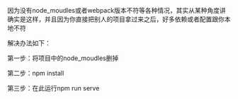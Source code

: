 因为没有node_moudles或者webpack版本不符等各种情况，其实从某种角度讲确实是这样，并且因为你直接把别人的项目拿过来之后，好多依赖或者配置跟你本地不符

解决办法如下：

第一步：将项目中的node_moudles删掉

第二步：npm install

第三步：在此运行npm run serve